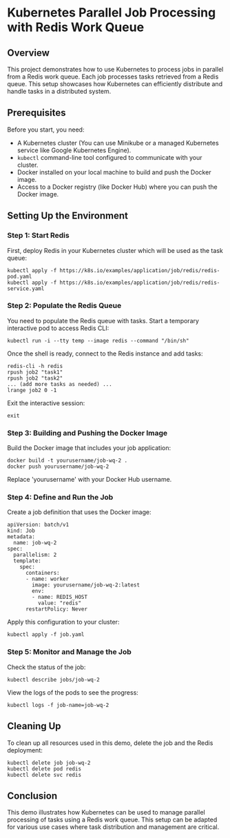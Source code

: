 # Kubernetes Parallel Job Processing with Redis Work Queue

## Overview

This project demonstrates how to use Kubernetes to process jobs in parallel from a Redis work queue. Each job processes tasks retrieved from a Redis queue. This setup showcases how Kubernetes can efficiently distribute and handle tasks in a distributed system.

## Prerequisites

Before you start, you need:

- A Kubernetes cluster (You can use Minikube or a managed Kubernetes service like Google Kubernetes Engine).
- `kubectl` command-line tool configured to communicate with your cluster.
- Docker installed on your local machine to build and push the Docker image.
- Access to a Docker registry (like Docker Hub) where you can push the Docker image.

## Setting Up the Environment

### Step 1: Start Redis

First, deploy Redis in your Kubernetes cluster which will be used as the task queue:

```
kubectl apply -f https://k8s.io/examples/application/job/redis/redis-pod.yaml
kubectl apply -f https://k8s.io/examples/application/job/redis/redis-service.yaml
```

### Step 2: Populate the Redis Queue

You need to populate the Redis queue with tasks. Start a temporary interactive pod to access Redis CLI:

```
kubectl run -i --tty temp --image redis --command "/bin/sh"

```

Once the shell is ready, connect to the Redis instance and add tasks:

```
redis-cli -h redis
rpush job2 "task1"
rpush job2 "task2"
... (add more tasks as needed) ...
lrange job2 0 -1
```

Exit the interactive session:

```
exit

```

### Step 3: Building and Pushing the Docker Image

Build the Docker image that includes your job application:

```
docker build -t yourusername/job-wq-2 .
docker push yourusername/job-wq-2
```

Replace 'yourusername' with your Docker Hub username.

### Step 4: Define and Run the Job

Create a job definition that uses the Docker image:

```
apiVersion: batch/v1
kind: Job
metadata:
  name: job-wq-2
spec:
  parallelism: 2
  template:
    spec:
      containers:
      - name: worker
        image: yourusername/job-wq-2:latest
        env:
        - name: REDIS_HOST
          value: "redis"
      restartPolicy: Never

```

Apply this configuration to your cluster:

```
kubectl apply -f job.yaml

```

### Step 5: Monitor and Manage the Job

Check the status of the job:

```
kubectl describe jobs/job-wq-2
```

View the logs of the pods to see the progress:

```
kubectl logs -f job-name=job-wq-2
```

## Cleaning Up

To clean up all resources used in this demo, delete the job and the Redis deployment:

```
kubectl delete job job-wq-2
kubectl delete pod redis
kubectl delete svc redis
```

## Conclusion

This demo illustrates how Kubernetes can be used to manage parallel processing of tasks using a Redis work queue. This setup can be adapted for various use cases where task distribution and management are critical.
